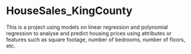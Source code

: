 # HouseSales_KingCounty
This is a project using models on linear regression and polynomial regression to analyse and predict housing prices using attributes or features such as square footage, number of bedrooms, number of floors, etc.
